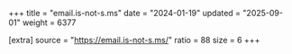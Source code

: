 +++
title = "email.is-not-s.ms"
date = "2024-01-19"
updated = "2025-09-01"
weight = 6377

[extra]
source = "https://email.is-not-s.ms/"
ratio = 88
size = 6
+++
